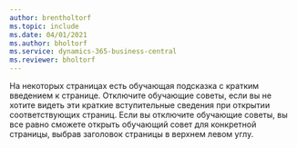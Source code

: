 ```yaml
---
author: brentholtorf
ms.topic: include
ms.date: 04/01/2021
ms.author: bholtorf
ms.service: dynamics-365-business-central
ms.reviewer: bholtorf
---
```

На некоторых страницах есть обучающая подсказка с кратким введением к странице. Отключите обучающие советы, если вы не хотите видеть эти краткие вступительные сведения при открытии соответствующих страниц. Если вы отключите обучающие советы, вы все равно сможете открыть обучающий совет для конкретной страницы, выбрав заголовок страницы в верхнем левом углу.  
